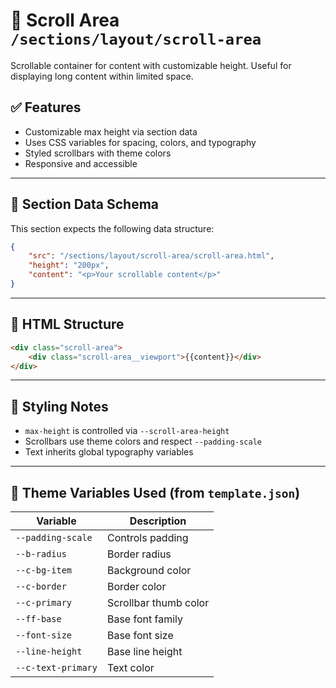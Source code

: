 # 📂 Scroll Area `/sections/layout/scroll-area`

Scrollable container for content with customizable height. Useful for displaying long content within limited space.

## ✅ Features

-   Customizable max height via section data
-   Uses CSS variables for spacing, colors, and typography
-   Styled scrollbars with theme colors
-   Responsive and accessible

---

## 🧾 Section Data Schema

This section expects the following data structure:

```json
{
	"src": "/sections/layout/scroll-area/scroll-area.html",
	"height": "200px",
	"content": "<p>Your scrollable content</p>"
}
```

---

## 🧱 HTML Structure

```html
<div class="scroll-area">
	<div class="scroll-area__viewport">{{content}}</div>
</div>
```

---

## 🎨 Styling Notes

-   `max-height` is controlled via `--scroll-area-height`
-   Scrollbars use theme colors and respect `--padding-scale`
-   Text inherits global typography variables

---

## 🧩 Theme Variables Used (from `template.json`)

| Variable           | Description           |
| ------------------ | --------------------- |
| `--padding-scale`  | Controls padding      |
| `--b-radius`       | Border radius         |
| `--c-bg-item`      | Background color      |
| `--c-border`       | Border color          |
| `--c-primary`      | Scrollbar thumb color |
| `--ff-base`        | Base font family      |
| `--font-size`      | Base font size        |
| `--line-height`    | Base line height      |
| `--c-text-primary` | Text color            |
